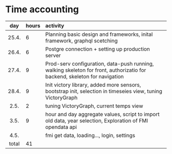 # Time accounting

|  day  | hours | activity                                                                                                                  |
| :---: | :---- | :------------------------------------------------------------------------------------------------------------------------ |
| 25.4. | 6     | Planning basic design and frameworks, inital framework, graphql scetching                                                 |
| 26.4. | 6     | Postgre connection + setting up production server                                                                         |
| 27.4. | 9     | Prod-serv configuration, data-push running, walking skeleton for front, authorizatio for backend, skeleton for navigation |
| 28.4. | 9     | Init victory library, added more sensors, bootstrap init, selection in timeseies view, tuning VictoryGraph                |
| 2.5.  | 2     | tuning VictoryGraph, current temps view                                                                                   |
| 3.5.  | 9     | hour and day aggregate values, script to import old data, year selection, Exploration of FMI opendata api                 |
| 4.5.  |       | fmi get data, loading..., login, settings                                                                                 |
| total | 41    |                                                                                                                           |
